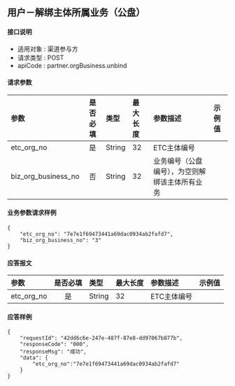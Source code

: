 ## 用户－解绑主体所属业务（公盘） 

#### 接口说明

* 适用对象 : 渠道参与方
* 请求类型 : POST
* apiCode : partner.orgBusiness.unbind

#### 请求参数
| 参数                | 是否必填 | 类型   | 最大长度 | 参数描述                                       | 示例值 |
| :------------------ | :------: | :----- | :------- | :--------------------------------------------- | :----- |
| etc_org_no          |    是    | String | 32       | ETC主体编号                                    |        |
| biz_org_business_no |    否    | String | 32       | 业务编号（公盘编号），为空则解绑该主体所有业务 |        |



#### 业务参数请求样例
```
{
    "etc_org_no": "7e7e1f69473441a69dac0934ab2fafd7",
    "biz_org_business_no": "3"
}
```

#### 应答报文

| 参数       | 是否必填 | 类型   | 最大长度 | 参数描述    | 示例值 |
| :--------- | :------: | :----- | :------- | :---------- | :----- |
| etc_org_no |    是    | String | 32       | ETC主体编号 |        |

#### 应答样例

```
{
	"requestId": "42dd6c6e-247e-487f-87e8-dd97067b877b",
    "responseCode": "000",
	"responseMsg": "成功",
	"data": {
        "etc_org_no":"7e7e1f69473441a69dac0934ab2fafd7"
    }
}
```
